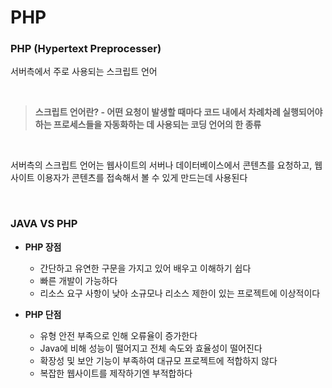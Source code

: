# PHP

### PHP (Hypertext Preprocesser)

서버측에서 주로 사용되는 스크립트 언어

<br/>

> **스크립트 언어란? - 어떤 요청이 발생할 때마다 코드 내에서 차례차례 실행되어야 하는 프로세스들을 자동화하는 데 사용되는 코딩 언어의 한 종류**

<br/>

서버측의 스크립트 언어는 웹사이트의 서버나 데이터베이스에서 콘텐츠를 요청하고, 웹사이트 이용자가 콘텐츠를 접속해서 볼 수 있게 만드는데 사용된다

<br/>

### JAVA VS PHP

- **PHP 장점**

  - 간단하고 유연한 구문을 가지고 있어 배우고 이해하기 쉽다
  - 빠른 개발이 가능하다
  - 리소스 요구 사항이 낮아 소규모나 리소스 제한이 있는 프로젝트에 이상적이다

- **PHP 단점**
  - 유형 안전 부족으로 인해 오류율이 증가한다
  - Java에 비해 성능이 떨어지고 전체 속도와 효율성이 떨어진다
  - 확장성 및 보안 기능이 부족하여 대규모 프로젝트에 적합하지 않다
  - 복잡한 웹사이트를 제작하기엔 부적합하다
